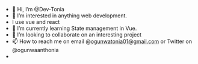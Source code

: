 - 👋 Hi, I’m @Dev-Tonia
- 👀 I’m interested in anything web development.
- I use vue and react
- 🌱 I’m currently learning State management in Vue.
- 💞️ I’m looking to collaborate on an interesting project  
- 📫 How to reach me on email @ogunwatonia01@gmail.com or Twitter on @ogunwaanthonia
- 

<!---
Dev-Tonia/Dev-Tonia is a ✨ special ✨ repository because its `README.md` (this file) appears on your GitHub profile.
You can click the Preview link to take a look at your changes.
--->

